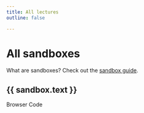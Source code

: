 ```yaml
---
title: All lectures
outline: false

---
```


<script setup>
  import { data } from './sandbox.data.js'
  import slugify from 'slugify'
</script>

# All sandboxes

What are sandboxes? Check out the [sandbox guide](/lectures/will-it-work-using-sandboxes-to-test-code.html).

<div v-for="sandbox of data">
  <h2>
    {{ sandbox.text }}
    <a
      :href="'#'+slugify(sandbox.text)"
      :aria-label="'Permalink to '+sandbox.text"
      tabindex="-1"
      class="header-anchor">
    </a>
  </h2>
  <div class="flex gap-8">
    <a :href="sandbox.link" target="_blank">Browser</a>
    <a :href="sandbox.codePath" target="_blank">Code</a>
  </div>
</div>

